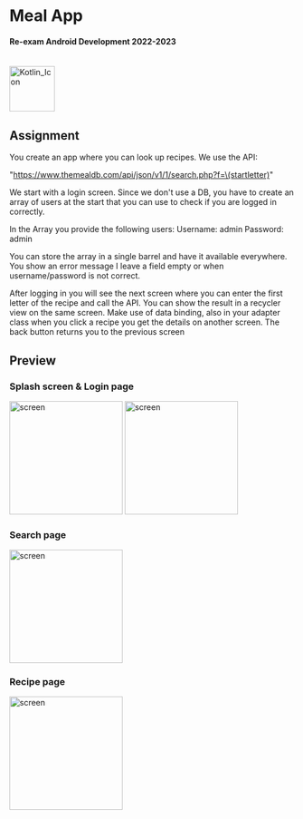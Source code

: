 # Meal App
<h4>Re-exam Android Development 2022-2023</h4>
<br/>
<img src="https://user-images.githubusercontent.com/113902874/232512912-bf933419-b1eb-4f3f-824f-241098d42072.png" alt="Kotlin_Icon" height="80px"/>

## Assignment
You create an app where you can look up recipes. We use the API:

"https://www.themealdb.com/api/json/v1/1/search.php?f=\(startletter)"

We start with a login screen.
Since we don't use a DB, you have to create an array of users at the start that you can use to check if you are logged in correctly.

In the Array you provide the following users:
Username: admin
Password: admin

You can store the array in a single barrel and have it available everywhere.
You show an error message I leave a field empty or when username/password is not correct.

After logging in you will see the next screen where you can enter the first letter of the recipe and call the API.
You can show the result in a recycler view on the same screen.
Make use of data binding, also in your adapter class when you click a recipe you get the details on another screen.
The back button returns you to the previous screen

## Preview
### Splash screen & Login page
<img src="https://github.com/Mario-Daoud/s_meals/assets/113902874/da5edfe1-c41f-480d-9bcf-506eff6ea0f1" alt="screen" width="200px" height="auto">
<img src="https://github.com/Mario-Daoud/s_meals/assets/113902874/7b223023-5d2b-42ee-85eb-a5157584b329" alt="screen" width="200px" height="auto">

### Search page
<img src="https://github.com/Mario-Daoud/s_meals/assets/113902874/11eefc29-c1b9-431f-89dd-207d26fa9c0a" alt="screen" width="200px" height="auto">

### Recipe page
<img src="https://github.com/Mario-Daoud/s_meals/assets/113902874/a8ac464b-fd0a-4c0b-ad9e-0ec68660d8b3" alt="screen" width="200px" height="auto">
